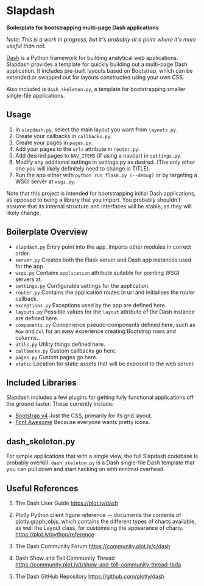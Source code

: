 # Slapdash

**Boilerplate for bootstrapping multi-page Dash applications**

_Note: This is a work in progress, but it's probably at a point where it's
more useful than not._

[Dash](https://plot.ly/dash) is a Python framework for building analytical web
applications. Slapdash provides a template for quickly building out a multi-page
Dash application. It includes pre-built layouts based on Bootstrap, which can be
extended or swapped out for layouts constructed using your own CSS.

Also included is `dash_skeleton.py`, a template for bootstrapping smaller
single-file applications.


## Usage

1. In `slapdash.py`, select the main layout you want from `layouts.py`.
2. Create your callbacks in `callbacks.py`.
3. Create  your pages in `pages.py`.
4. Add your pages to the `urls` attribute in `router.py`.
5. Add desired pages to `NAV_ITEMS` (if using a navbar) in `settings.py`.
6. Modify any additional settings in settings.py as desired. (The only other one
   you will likely definitely need to change is TITLE).
7. Run the app either with `python run_flask.py (--debug)` or by targeting a
   WSGI server at `wsgi.py`.


Note that this project is intended for bootstrapping initial Dash applications,
as opposed to being a library that you import. You probably shouldn't assume
that its internal structure and interfaces will be stable, as they will likely
change.


## Boilerplate Overview

* `slapdash.py` Entry point into the app. Imports other modules in correct order. 
* `server.py` Creates both the Flask server and Dash app instances used for the app.
* `wsgi.py` Contains `application` attribute suitable for pointing WSGI servers at.
* `settings.py` Configurable settings for the application. 
* `router.py` Contains the application routes in url and initialises the router callback.
* `exceptions.py` Exceptions used by the app are defined here.
* `layouts.py` Possible values for the `layout` attribute of the Dash instance
  are defined here.
* `components.py` Convenience pseudo-components defined here, such as `Row` and
  `Col` for an easy experience creating Bootstrap rows and columns..
* `utils.py` Utility things defined here.
* `callbacks.py` Custom callbacks go here.
* `pages.py` Custom pages go here.
* `static` Location for static assets that will be exposed to the web server. 


## Included Libraries

Slapdash includes a few plugins for getting fully functional applications off
the ground faster. These currently include:

* [Bootstrap v4](https://getbootstrap.com) Just the CSS, primarily for its grid layout.
* [Font Awesome](http://fontawesome.io) Because everyone wants pretty icons.


## dash_skeleton.py

For simple applications that with a single view, the full Slapdash codebase is
probably overkill. `dash_skeleton.py` is a Dash single-file Dash template that
you can pull down and start hacking on with minimal overhead.


## Useful References

1. The Dash User Guide
   https://plot.ly/dash

2. Plotly Python client figure reference -- documents the contents of
   plotly.graph_objs, which contains the different types of charts available, as
   well the Layout class, for customising the appearance of charts.
   https://plot.ly/python/reference

3. The Dash Community Forum
   https://community.plot.ly/c/dash

4. Dash Show and Tell Community Thread
   https://community.plot.ly/t/show-and-tell-community-thread-tada

4. The Dash GitHub Repository
   https://github.com/plotly/dash
